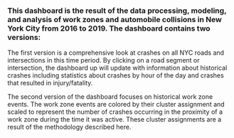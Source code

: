 ### This dashboard is the result of the data processing, modeling, and analysis of work zones and automobile collisions in New York City from 2016 to 2019. The dashboard contains two versions: 

The first version is a comprehensive look at crashes on all NYC roads and intersections in this time period. By clicking on a road segment or intersection, the dashboard up will update with information about historical crashes including statistics about crashes by hour of the day and crashes that resulted in injury/fatality.  

The second version of the dashboard focuses on historical work zone events. The work zone events are colored by their cluster assignment and scaled to represent the number of crashes occurring in the proximity of a work zone during the time it was active. These cluster assignments are a result of the methodology described here. 
